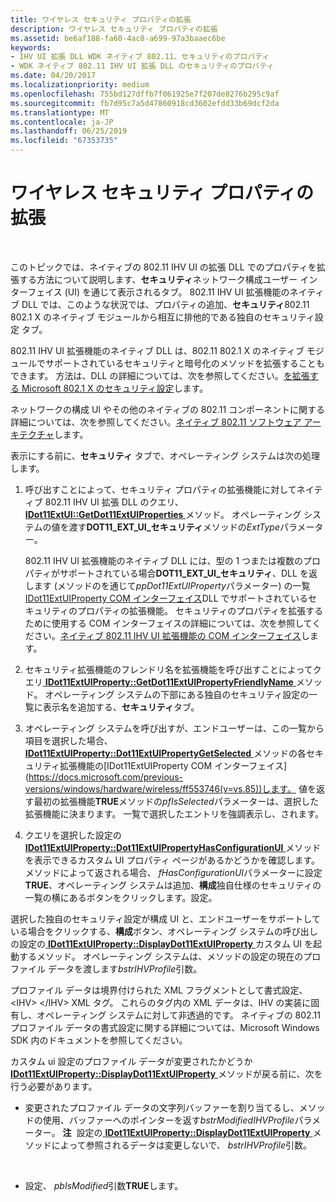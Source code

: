 ```yaml
---
title: ワイヤレス セキュリティ プロパティの拡張
description: ワイヤレス セキュリティ プロパティの拡張
ms.assetid: be6af188-fa60-4ac8-a699-97a3baaec6be
keywords:
- IHV UI 拡張 DLL WDK ネイティブ 802.11、セキュリティのプロパティ
- WDK ネイティブ 802.11 IHV UI 拡張 DLL のセキュリティのプロパティ
ms.date: 04/20/2017
ms.localizationpriority: medium
ms.openlocfilehash: 755bd127dffb7f061925e7f207de8276b295c9af
ms.sourcegitcommit: fb7d95c7a5d47860918cd3602efdd33b69dcf2da
ms.translationtype: MT
ms.contentlocale: ja-JP
ms.lasthandoff: 06/25/2019
ms.locfileid: "67353735"
---
```

# <a name="extending-wireless-security-properties"></a>ワイヤレス セキュリティ プロパティの拡張




 

このトピックでは、ネイティブの 802.11 IHV UI の拡張 DLL でのプロパティを拡張する方法について説明します、**セキュリティ**ネットワーク構成ユーザー インターフェイス (UI) を通じて表示されるタブ。 802.11 IHV UI 拡張機能のネイティブ DLL では、このような状況では、プロパティの追加、**セキュリティ**802.11 802.1 X のネイティブ モジュールから相互に排他的である独自のセキュリティ設定 タブ。

802.11 IHV UI 拡張機能のネイティブ DLL は、802.11 802.1 X のネイティブ モジュールでサポートされているセキュリティと暗号化のメソッドを拡張することもできます。 方法は、DLL の詳細については、次を参照してください。[を拡張する Microsoft 802.1 X のセキュリティ設定](extending-microsoft-802-1x-security-settings.md)します。

ネットワークの構成 UI やその他のネイティブの 802.11 コンポーネントに関する詳細については、次を参照してください。[ネイティブ 802.11 ソフトウェア アーキテクチャ](native-802-11-software-architecture.md)します。

表示にする前に、**セキュリティ** タブで、オペレーティング システムは次の処理します。

1.  呼び出すことによって、セキュリティ プロパティの拡張機能に対してネイティブ 802.11 IHV UI 拡張 DLL のクエリ、 [ **IDot11ExtUI::GetDot11ExtUIProperties** ](https://docs.microsoft.com/previous-versions/windows/hardware/wireless/ff553776(v=vs.85))メソッド。 オペレーティング システムの値を渡す**DOT11\_EXT\_UI\_セキュリティ**メソッドの*ExtType*パラメーター。

    802.11 IHV UI 拡張機能のネイティブ DLL には、型の 1 つまたは複数のプロパティがサポートされている場合**DOT11\_EXT\_UI\_セキュリティ**、DLL を返します (メソッドのを通じて*ppDot11ExtUIProperty*パラメーター) の一覧[IDot11ExtUIProperty COM インターフェイス](https://docs.microsoft.com/previous-versions/windows/hardware/wireless/ff553746(v=vs.85))DLL でサポートされているセキュリティのプロパティの拡張機能。 セキュリティのプロパティを拡張するために使用する COM インターフェイスの詳細については、次を参照してください。[ネイティブ 802.11 IHV UI 拡張機能の COM インターフェイス](native-802-11-ihv-ui-extensions-com-interfaces.md)します。

2.  セキュリティ拡張機能のフレンドリ名を拡張機能を呼び出すことによってクエリ[ **IDot11ExtUIProperty::GetDot11ExtUIPropertyFriendlyName** ](https://docs.microsoft.com/previous-versions/windows/hardware/wireless/ff553768(v=vs.85))メソッド。 オペレーティング システムの下部にある独自のセキュリティ設定の一覧に表示名を追加する、**セキュリティ**タブ。

3.  オペレーティング システムを呼び出すが、エンドユーザーは、この一覧から項目を選択した場合、 [ **IDot11ExtUIProperty::Dot11ExtUIPropertyGetSelected** ](https://docs.microsoft.com/previous-versions/windows/hardware/wireless/ff553753(v=vs.85))メソッドの各セキュリティ拡張機能の[IDot11ExtUIProperty COM インターフェイス](https://docs.microsoft.com/previous-versions/windows/hardware/wireless/ff553746(v=vs.85))します。 値を返す最初の拡張機能**TRUE**メソッドの*pfIsSelected*パラメーターは、選択した拡張機能に決まります。 一覧で選択したエントリを強調表示し、されます。

4.  クエリを選択した設定の[ **IDot11ExtUIProperty::Dot11ExtUIPropertyHasConfigurationUI** ](https://docs.microsoft.com/previous-versions/windows/hardware/wireless/ff553756(v=vs.85))メソッドを表示できるカスタム UI プロパティ ページがあるかどうかを確認します。 メソッドによって返される場合、 *fHasConfigurationUI*パラメーターに設定**TRUE**、オペレーティング システムは追加、**構成**独自仕様のセキュリティの一覧の横にあるボタンをクリックします。設定。

選択した独自のセキュリティ設定が構成 UI と、エンドユーザーをサポートしている場合をクリックする、**構成**ボタン、オペレーティング システムの呼び出しの設定の[ **IDot11ExtUIProperty::DisplayDot11ExtUIProperty** ](https://docs.microsoft.com/previous-versions/windows/hardware/wireless/ff553749(v=vs.85))カスタム UI を起動するメソッド。 オペレーティング システムは、メソッドの設定の現在のプロファイル データを渡します*bstrIHVProfile*引数。

プロファイル データは境界付けられた XML フラグメントとして書式設定、 &lt;IHV&gt; &lt;/IHV&gt; XML タグ。 これらのタグ内の XML データは、IHV の実装に固有し、オペレーティング システムに対して非透過的です。 ネイティブの 802.11 プロファイル データの書式設定に関する詳細については、Microsoft Windows SDK 内のドキュメントを参照してください。

カスタム ui 設定のプロファイル データが変更されたかどうか[ **IDot11ExtUIProperty::DisplayDot11ExtUIProperty** ](https://docs.microsoft.com/previous-versions/windows/hardware/wireless/ff553749(v=vs.85))メソッドが戻る前に、次を行う必要があります。

-   変更されたプロファイル データの文字列バッファーを割り当てるし、メソッドの使用、バッファーへのポインターを返す*bstrModifiedIHVProfile*パラメーター。
    **注**  設定の[ **IDot11ExtUIProperty::DisplayDot11ExtUIProperty** ](https://docs.microsoft.com/previous-versions/windows/hardware/wireless/ff553749(v=vs.85))メソッドによって参照されるデータは変更しないで、 *bstrIHVProfile*引数。

     

-   設定、 *pbIsModified*引数**TRUE**します。

 

 





